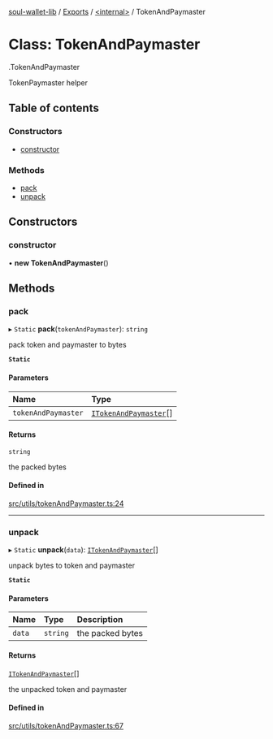 [soul-wallet-lib](../README.md) / [Exports](../modules.md) / [<internal\>](../modules/internal_.md) / TokenAndPaymaster

# Class: TokenAndPaymaster

[<internal>](../modules/internal_.md).TokenAndPaymaster

TokenPaymaster helper

## Table of contents

### Constructors

- [constructor](internal_.TokenAndPaymaster.md#constructor)

### Methods

- [pack](internal_.TokenAndPaymaster.md#pack)
- [unpack](internal_.TokenAndPaymaster.md#unpack)

## Constructors

### constructor

• **new TokenAndPaymaster**()

## Methods

### pack

▸ `Static` **pack**(`tokenAndPaymaster`): `string`

pack token and paymaster to bytes

**`Static`**

#### Parameters

| Name | Type |
| :------ | :------ |
| `tokenAndPaymaster` | [`ITokenAndPaymaster`](../interfaces/internal_.ITokenAndPaymaster.md)[] |

#### Returns

`string`

the packed bytes

#### Defined in

[src/utils/tokenAndPaymaster.ts:24](https://github.com/zhangshengjie/soulwalletlib/blob/93d2029/src/utils/tokenAndPaymaster.ts#L24)

___

### unpack

▸ `Static` **unpack**(`data`): [`ITokenAndPaymaster`](../interfaces/internal_.ITokenAndPaymaster.md)[]

unpack bytes to token and paymaster

**`Static`**

#### Parameters

| Name | Type | Description |
| :------ | :------ | :------ |
| `data` | `string` | the packed bytes |

#### Returns

[`ITokenAndPaymaster`](../interfaces/internal_.ITokenAndPaymaster.md)[]

the unpacked token and paymaster

#### Defined in

[src/utils/tokenAndPaymaster.ts:67](https://github.com/zhangshengjie/soulwalletlib/blob/93d2029/src/utils/tokenAndPaymaster.ts#L67)
